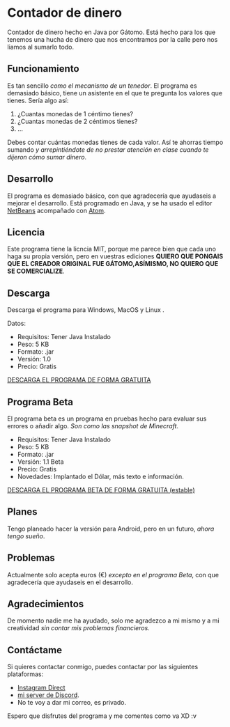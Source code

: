 # Contador de dinero
 Contador de dinero hecho en Java por Gátomo. Está hecho para los que tenemos una hucha de dinero que nos encontramos por la calle pero nos liamos al sumarlo todo.
## Funcionamiento
Es tan sencillo *como el mecanismo de un tenedor*. El programa es demasiado básico, tiene un asistente en el que te pregunta los valores que tienes. Sería algo así:

 1. ¿Cuantas monedas de 1 céntimo tienes?
 2. ¿Cuantas monedas de 2 céntimos tienes?
 3. ...

Debes contar cuántas monedas tienes de cada valor. Así te ahorras tiempo sumando *y arrepintiéndote de no prestar atención en clase cuando te dijeron cómo sumar dinero*.

## Desarrollo
El programa es demasiado básico, con que agradecería que ayudaseis a mejorar el desarrollo. Está programado en Java, y se ha usado el editor [NetBeans](https://netbeans.org/) acompañado con [Atom](https://atom.io).

## Licencia
Este programa tiene la licncia MIT, porque me parece bien que cada uno haga su propia versión, pero en vuestras ediciones **QUIERO QUE PONGAIS QUE EL CREADOR ORIGINAL FUE GÁTOMO,ASÍMISMO, NO QUIERO QUE SE COMERCIALIZE**.

## Descarga
Descarga el programa para Windows, MacOS y Linux .

Datos:
 - Requisitos: Tener Java Instalado
 - Peso: 5 KB
 - Formato: .jar
 - Versión: 1.0
 - Precio: Gratis

[DESCARGA EL PROGRAMA DE FORMA GRATUITA](https://github.com/gatomo-oficial/Contador-de-dinero/releases/download/V.1.0/Contador_de_dinero.jar)

## Programa Beta
El programa beta es un programa en pruebas hecho para evaluar sus errores o añadir algo. *Son como las snapshot de Minecraft*.

 - Requisitos: Tener Java Instalado
 - Peso: 5 KB
 - Formato: .jar
 - Versión: 1.1 Beta
 - Precio: Gratis
 - Novedades: Implantado el Dólar, más texto e información.
 
 [DESCARGA EL PROGRAMA BETA DE FORMA GRATUITA (estable)](https://github.com/gatomo-oficial/Contador-de-dinero/releases/download/V.1.1_beta/Contador_de_dinero.jar)

## Planes
Tengo planeado hacer la versión para Android, pero en un futuro, *ahora tengo sueño*.

## Problemas
Actualmente solo acepta euros (€) *excepto en el programa Beta*, con que agradecería que ayudaseis en el desarrollo.

## Agradecimientos
De momento nadie me ha ayudado, solo me agradezco a mi mismo y a mi creatividad *sin contar mis problemas financieros*.

## Contáctame
Si quieres contactar conmigo, puedes contactar por las siguientes plataformas:
- [Instagram Direct](https://www.instagram.com/gatomo_oficial/) 
- [mi server de Discord](https://discord.gg/baEBjwU). 
- No te voy a dar mi correo, es privado.


Espero que disfrutes del programa y me comentes como va XD :v
